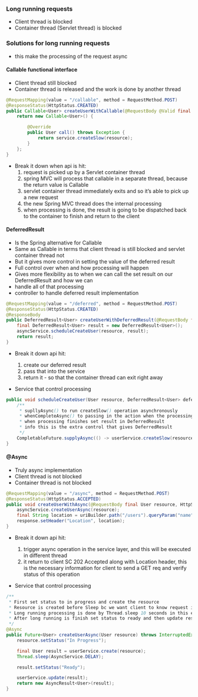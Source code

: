 ### Long running requests
* Client thread is blocked
* Container thread (Servlet thread) is blocked

### Solutions for long running requests
* this make the processing of the request async

#### Callable functional interface
* Client thread still blocked
* Container thread is released and the work is done by another thread

```java
@RequestMapping(value = "/callable", method = RequestMethod.POST)
@ResponseStatus(HttpStatus.CREATED)
public Callable<User> createUserWithCallable(@RequestBody @Valid final User resource) {
    return new Callable<User>() {

        @Override
        public User call() throws Exception {
            return service.createSlow(resource);
        }
    };
}
```
* Break it down when api is hit:
    1. request is picked up by a Servlet container thread
    2. spring MVC will process that callable in a separate thread, because the return value is Callable 
    3. servlet container thread immediately exits and so it’s able to pick up a new request
    4. the new Spring MVC thread does the internal processing
    5. when processing is done, the result is going to be dispatched back to the container to finish and return to the client

#### DeferredResult
* Is the Spring alternative for Callable
* Same as Callable in terms that client thread is still blocked and servlet container thread not
* But it gives more control in setting the value of the deferred result
* Full control over when and how processing will happen
* Gives more flexibility as to when we can call the set result on our DeferredResult and how we can
* handle all of that processing
* controller to handle deferred result implementation
```java
@RequestMapping(value = "/deferred", method = RequestMethod.POST)
@ResponseStatus(HttpStatus.CREATED)
@ResponseBody
public DeferredResult<User> createUserWithDeferredResult(@RequestBody final User resource) {
    final DeferredResult<User> result = new DeferredResult<User>();
    asyncService.scheduleCreateUser(resource, result);
    return result;
}
```
* Break it down api hit:
    1. create our deferred result
    2. pass that into the service
    3. return it - so that the container thread can exit right away

* Service that control processing
```java
public void scheduleCreateUser(User resource, DeferredResult<User> deferredResult) {
    /**
     * supllyAsync() to run createSlow() operation asynchronously
     * whenCompleteAsync() to passing in the action when the processing finishes
     * when processing finishes set result in DeferredResult
     * info this is the extra control that gives DeferredResult
     */
    CompletableFuture.supplyAsync(() -> userService.createSlow(resource)).whenCompleteAsync((result, throwable) -> deferredResult.setResult(result));
}
```

#### @Async
* Truly async implementation
* Client thread is not blocked
* Container thread is not blocked

```java
@RequestMapping(value = "/async", method = RequestMethod.POST)
@ResponseStatus(HttpStatus.ACCEPTED)
public void createUserWithAsync(@RequestBody final User resource, HttpServletResponse response, UriComponentsBuilder uriBuilder) throws InterruptedException {
    asyncService.createUserAsync(resource);
    final String location = uriBuilder.path("/users").queryParam("name", resource.getName()).build().encode().toString();
    response.setHeader("Location", location);
}
```
* Break it down api hit:
    1. trigger async operation in the service layer, and this will be executed in different thread
    2. it return to client SC 202 Accepted along with Location header, this is the necessary information for client to send a GET req and verify status of this operation

* Service that control processing
```java
/**
 * First set status to in progress and create the resource
 * Resource is created before Sleep bc we want client to know request is being processing and not get a 404 SC
 * Long running processing is done by Thread.sleep 10 seconds in this example
 * After long running is finish set status to ready and then update resource in persistence
 */
@Async
public Future<User> createUserAsync(User resource) throws InterruptedException {
    resource.setStatus("In Progress");

    final User result = userService.create(resource);
    Thread.sleep(AsyncService.DELAY);

    result.setStatus("Ready");

    userService.update(result);
    return new AsyncResult<User>(result);
}
```
